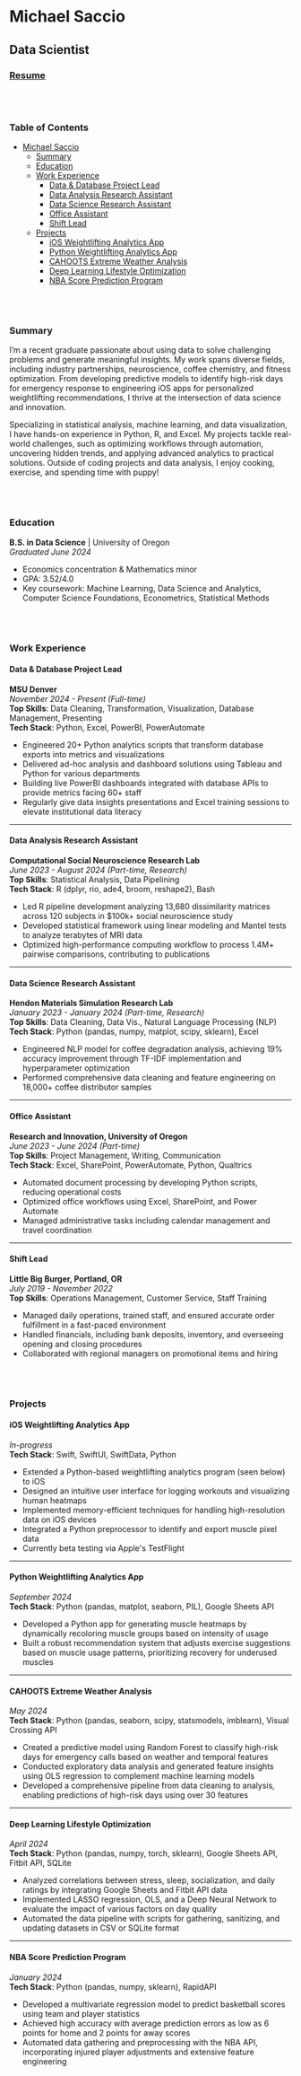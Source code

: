 # Michael Saccio
## Data Scientist

### [Resume](https://docs.google.com/document/d/1qCzNdIKPZ4G2zMlHz-7WfyLi755nJ8ebjxo4KBXpXo4/edit?usp=sharing)  

<br><br>
### Table of Contents
- [Michael Saccio](#michael-saccio)
  - [Summary](#summary)
  - [Education](#education)
  - [Work Experience](#work-experience)
    - [Data & Database Project Lead](#data--database-project-lead)
    - [Data Analysis Research Assistant](#data-analysis-research-assistant)
    - [Data Science Research Assistant](#data-science-research-assistant)
    - [Office Assistant](#office-assistant)
    - [Shift Lead](#shift-lead)
  - [Projects](#projects)
    - [iOS Weightlifting Analytics App](#ios-weightlifting-analytics-app)
    - [Python Weightlifting Analytics App](#python-weightlifting-analytics-app)
    - [CAHOOTS Extreme Weather Analysis](#cahoots-extreme-weather-analysis)
    - [Deep Learning Lifestyle Optimization](#deep-learning-lifestyle-optimization)
    - [NBA Score Prediction Program](#nba-score-prediction-program)

<br><br>
### Summary
I’m a recent graduate passionate about using data to solve challenging problems and generate meaningful insights. My work spans diverse fields, including industry partnerships, neuroscience, coffee chemistry, and fitness optimization. From developing predictive models to identify high-risk days for emergency response to engineering iOS apps for personalized weightlifting recommendations, I thrive at the intersection of data science and innovation.

Specializing in statistical analysis, machine learning, and data visualization, I have hands-on experience in Python, R, and Excel. My projects tackle real-world challenges, such as optimizing workflows through automation, uncovering hidden trends, and applying advanced analytics to practical solutions. Outside of coding projects and data analysis, I enjoy cooking, exercise, and spending time with puppy!

<br><br>
### Education

**B.S. in Data Science** | University of Oregon  
*Graduated June 2024*
- Economics concentration & Mathematics minor
- GPA: 3.52/4.0
- Key coursework: Machine Learning, Data Science and Analytics, Computer Science Foundations, Econometrics, Statistical Methods

<br><br>
### Work Experience

#### **Data & Database Project Lead**
**MSU Denver** <br>
*November 2024 - Present (Full-time)* <br>
**Top Skills**: Data Cleaning, Transformation, Visualization, Database Management, Presenting  <br>
**Tech Stack**: Python, Excel, PowerBI, PowerAutomate

- Engineered 20+ Python analytics scripts that transform database exports into metrics and visualizations
- Delivered ad-hoc analysis and dashboard solutions using Tableau and Python for various departments
- Building live PowerBI dashboards integrated with database APIs to provide metrics facing 60+ staff
- Regularly give data insights presentations and Excel training sessions to elevate institutional data literacy

---

#### **Data Analysis Research Assistant**
**Computational Social Neuroscience Research Lab** <br>
*June 2023 - August 2024 (Part-time, Research)* <br>
**Top Skills**: Statistical Analysis, Data Pipelining <br>
**Tech Stack**: R (dplyr, rio, ade4, broom, reshape2), Bash

- Led R pipeline development analyzing 13,680 dissimilarity matrices across 120 subjects in $100k+ social neuroscience study
- Developed statistical framework using linear modeling and Mantel tests to analyze terabytes of MRI data
- Optimized high-performance computing workflow to process 1.4M+ pairwise comparisons, contributing to publications

---

#### **Data Science Research Assistant**
**Hendon Materials Simulation Research Lab** <br>
*January 2023 - January 2024 (Part-time, Research)* <br>
**Top Skills**: Data Cleaning, Data Vis., Natural Language Processing (NLP)
**Tech Stack**: Python (pandas, numpy, matplot, scipy, sklearn), Excel

- Engineered NLP model for coffee degradation analysis, achieving 19% accuracy improvement through TF-IDF implementation and hyperparameter optimization
- Performed comprehensive data cleaning and feature engineering on 18,000+ coffee distributor samples

---

#### **Office Assistant**
**Research and Innovation, University of Oregon** <br>
*June 2023 - June 2024 (Part-time)* <br>
**Top Skills**: Project Management, Writing, Communication <br>
**Tech Stack**: Excel, SharePoint, PowerAutomate, Python, Qualtrics

- Automated document processing by developing Python scripts, reducing operational costs
- Optimized office workflows using Excel, SharePoint, and Power Automate
- Managed administrative tasks including calendar management and travel coordination

---

#### **Shift Lead**
**Little Big Burger, Portland, OR** <br>
*July 2019 - November 2022* <br>
**Top Skills**: Operations Management, Customer Service, Staff Training <br>

- Managed daily operations, trained staff, and ensured accurate order fulfillment in a fast-paced environment  
- Handled financials, including bank deposits, inventory, and overseeing opening and closing procedures  
- Collaborated with regional managers on promotional items and hiring  

<br><br>
### Projects 

#### **iOS Weightlifting Analytics App**  
*In-progress*  
**Tech Stack**: Swift, SwiftUI, SwiftData, Python  

- Extended a Python-based weightlifting analytics program (seen below) to iOS 
- Designed an intuitive user interface for logging workouts and visualizing human heatmaps  
- Implemented memory-efficient techniques for handling high-resolution data on iOS devices
- Integrated a Python preprocessor to identify and export muscle pixel data
- Currently beta testing via Apple's TestFlight

---

#### **Python Weightlifting Analytics App**  
*September 2024*  
**Tech Stack**: Python (pandas, matplot, seaborn, PIL), Google Sheets API  
 
- Developed a Python app for generating muscle heatmaps by dynamically recoloring muscle groups based on intensity of usage
- Built a robust recommendation system that adjusts exercise suggestions based on muscle usage patterns, prioritizing recovery for underused muscles

---

#### **CAHOOTS Extreme Weather Analysis**  
*May 2024*  
**Tech Stack**: Python (pandas, seaborn, scipy, statsmodels, imblearn), Visual Crossing API  

- Created a predictive model using Random Forest to classify high-risk days for emergency calls based on weather and temporal features  
- Conducted exploratory data analysis and generated feature insights using OLS regression to complement machine learning models
- Developed a comprehensive pipeline from data cleaning to analysis, enabling predictions of high-risk days using over 30 features

---

#### **Deep Learning Lifestyle Optimization**  
*April 2024*  
**Tech Stack**: Python (pandas, numpy, torch, sklearn), Google Sheets API, Fitbit API, SQLite

- Analyzed correlations between stress, sleep, socialization, and daily ratings by integrating Google Sheets and Fitbit API data  
- Implemented LASSO regression, OLS, and a Deep Neural Network to evaluate the impact of various factors on day quality
- Automated the data pipeline with scripts for gathering, sanitizing, and updating datasets in CSV or SQLite format

---

#### **NBA Score Prediction Program**  
*January 2024*  
**Tech Stack**: Python (pandas, numpy, sklearn), RapidAPI  

- Developed a multivariate regression model to predict basketball scores using team and player statistics  
- Achieved high accuracy with average prediction errors as low as 6 points for home and 2 points for away scores  
- Automated data gathering and preprocessing with the NBA API, incorporating injured player adjustments and extensive feature engineering  

